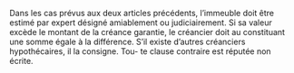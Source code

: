 Dans les cas prévus aux deux articles précédents, l’immeuble doit être estimé par
expert désigné amiablement ou judiciairement.
Si sa valeur excède le montant de la créance garantie, le créancier doit au
constituant une somme égale à la différence. S’il existe d’autres créanciers
hypothécaires, il la consigne. Tou- te clause contraire est réputée non écrite.